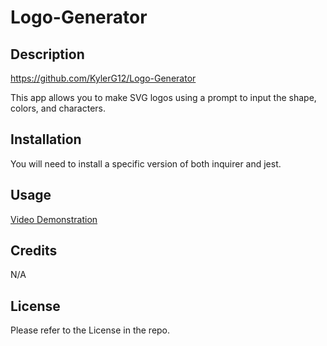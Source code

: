 # Logo-Generator

## Description
https://github.com/KylerG12/Logo-Generator

This app allows you to make SVG logos using a prompt to input the shape, colors, and characters.

## Installation

You will need to install a specific version of both inquirer and jest.

## Usage

[Video Demonstration](https://drive.google.com/file/d/1YyM9F9JDwZ3lby7lhEdrmyuwSqfVBpo_/view)

## Credits

N/A

## License

Please refer to the License in the repo.
